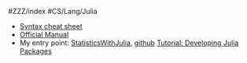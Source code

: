 #ZZZ/index #CS/Lang/Julia

* [Syntax cheat sheet](https://juliadocs.github.io/Julia-Cheat-Sheet/)
* [Official Manual](https://docs.julialang.org/en/v1/)
* My entry point: [StatisticsWithJulia](https://drive.google.com/drive/folders/1bOHrS6F40uxKYvedodnN8X6gW-Ipl947), [github](https://github.com/h-Klok/StatsWithJuliaBook)
[Tutorial: Developing Julia Packages](https://youtube.com/watch?v=QVmU29rCjaA)